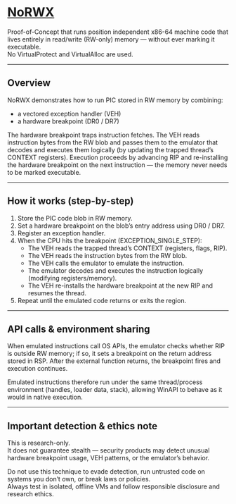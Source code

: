 # [NoRWX](https://github.com/mrzaxaryan/NoRWX)

Proof-of-Concept that runs position independent x86-64 machine code that lives entirely in read/write (RW-only) memory — without ever marking it executable.  
No VirtualProtect and VirtualAlloc are used.

---

## Overview

NoRWX demonstrates how to run PIC stored in RW memory by combining:

- a vectored exception handler (VEH)
- a hardware breakpoint (DR0 / DR7)

The hardware breakpoint traps instruction fetches. The VEH reads instruction bytes from the RW blob and passes them to the emulator that decodes and executes them logically (by updating the trapped thread’s CONTEXT registers). Execution proceeds by advancing RIP and re-installing the hardware breakpoint on the next instruction — the memory never needs to be marked executable.

---

## How it works (step-by-step)

1. Store the PIC code blob in RW memory.
2. Set a hardware breakpoint on the blob’s entry address using DR0 / DR7.
3. Register an exception handler.
4. When the CPU hits the breakpoint (EXCEPTION_SINGLE_STEP):
   - The VEH reads the trapped thread’s CONTEXT (registers, flags, RIP).
   - The VEH reads the instruction bytes from the RW blob.
   - The VEH calls the emulator to emulate the instruction.
   - The emulator decodes and executes the instruction logically (modifying registers/memory).
   - The VEH re-installs the hardware breakpoint at the new RIP and resumes the thread.
5. Repeat until the emulated code returns or exits the region.

---

## API calls & environment sharing

When emulated instructions call OS APIs, the emulator checks whether RIP is outside RW memory; if so, it sets a breakpoint on the return address stored in RSP. After the external function returns, the breakpoint fires and execution continues.

Emulated instructions therefore run under the same thread/process environment (handles, loader data, stack), allowing WinAPI to behave as it would in native execution.

---

## Important detection & ethics note

This is research-only.  
It does not guarantee stealth — security products may detect unusual hardware breakpoint usage, VEH patterns, or the emulator’s behavior.

Do not use this technique to evade detection, run untrusted code on systems you don’t own, or break laws or policies.  
Always test in isolated, offline VMs and follow responsible disclosure and research ethics.
